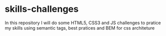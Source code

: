 # skills-challenges
In this repository I will do some HTML5, CSS3 and JS challenges to pratice my skills using semantic tags, best pratices and BEM for css architeture
